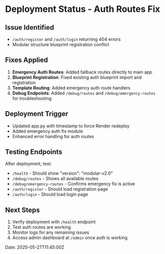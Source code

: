 # Deployment Status - Auth Routes Fix

## Issue Identified
- `/auth/register` and `/auth/login` returning 404 errors
- Modular structure blueprint registration conflict

## Fixes Applied
1. **Emergency Auth Routes**: Added fallback routes directly to main app
2. **Blueprint Registration**: Fixed existing auth blueprint import and registration
3. **Template Routing**: Added emergency auth route handlers
4. **Debug Endpoints**: Added `/debug/routes` and `/debug/emergency-routes` for troubleshooting

## Deployment Trigger
- Updated app.py with timestamp to force Render redeploy
- Added emergency auth fix module
- Enhanced error handling for auth routes

## Testing Endpoints
After deployment, test:
- `/health` - Should show "version": "modular-v2.0"
- `/debug/routes` - Shows all available routes
- `/debug/emergency-routes` - Confirms emergency fix is active
- `/auth/register` - Should load registration page
- `/auth/login` - Should load login page

## Next Steps
1. Verify deployment with `/health` endpoint
2. Test auth routes are working
3. Monitor logs for any remaining issues
4. Access admin dashboard at `/admin` once auth is working

Date: 2025-05-27T11:45:00Z